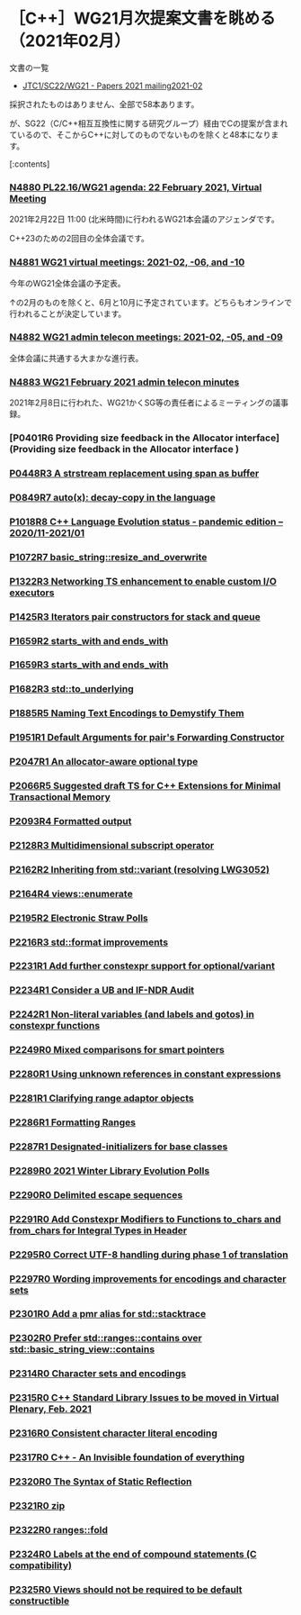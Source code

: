 # ［C++］WG21月次提案文書を眺める（2021年02月）

文書の一覧

- [JTC1/SC22/WG21 - Papers 2021 mailing2021-02](http://www.open-std.org/jtc1/sc22/wg21/docs/papers/2021/#mailing2021-02)

採択されたものはありません、全部で58本あります。

が、SG22（C/C++相互互換性に関する研究グループ）経由でCの提案が含まれているので、そこからC++に対してのものでないものを除くと48本になります。

[:contents]

### [N4880 PL22.16/WG21 agenda: 22 February 2021, Virtual Meeting](http://www.open-std.org/jtc1/sc22/wg21/docs/papers/2021/n4880.html)

2021年2月22日 11:00 (北米時間)に行われるWG21本会議のアジェンダです。

C++23のための2回目の全体会議です。

### [N4881 WG21 virtual meetings: 2021-02, -06, and -10](http://www.open-std.org/jtc1/sc22/wg21/docs/papers/2021/n4881.pdf)

今年のWG21全体会議の予定表。

↑の2月のものを除くと、6月と10月に予定されています。どちらもオンラインで行われることが決定しています。

### [N4882 WG21 admin telecon meetings: 2021-02, -05, and -09](http://www.open-std.org/jtc1/sc22/wg21/docs/papers/2021/n4882.pdf)

全体会議に共通する大まかな進行表。

### [N4883 WG21 February 2021 admin telecon minutes](http://www.open-std.org/jtc1/sc22/wg21/docs/papers/2021/n4883.pdf)

2021年2月8日に行われた、WG21かくSG等の責任者によるミーティングの議事録。

### [P0401R6 Providing size feedback in the Allocator interface](Providing size feedback in the Allocator interface	)
### [P0448R3 A strstream replacement using span as buffer](http://www.open-std.org/jtc1/sc22/wg21/docs/papers/2021/p0448r3.pdf)
### [P0849R7 auto(x): decay-copy in the language](http://www.open-std.org/jtc1/sc22/wg21/docs/papers/2021/p0849r7.html)
### [P1018R8 C++ Language Evolution status - pandemic edition – 2020/11-2021/01](http://www.open-std.org/jtc1/sc22/wg21/docs/papers/2021/p1018r8.html)
### [P1072R7 basic_string::resize_and_overwrite](http://www.open-std.org/jtc1/sc22/wg21/docs/papers/2021/p1072r7.html)
### [P1322R3 Networking TS enhancement to enable custom I/O executors](http://www.open-std.org/jtc1/sc22/wg21/docs/papers/2021/p1322r3.html)
### [P1425R3 Iterators pair constructors for stack and queue](http://www.open-std.org/jtc1/sc22/wg21/docs/papers/2021/p1425r3.pdf)
### [P1659R2 starts_with and ends_with](http://www.open-std.org/jtc1/sc22/wg21/docs/papers/2021/p1659r2.html)
### [P1659R3 starts_with and ends_with](http://www.open-std.org/jtc1/sc22/wg21/docs/papers/2021/p1659r3.html)
### [P1682R3 std::to_underlying](http://www.open-std.org/jtc1/sc22/wg21/docs/papers/2021/p1682r3.html)
### [P1885R5 Naming Text Encodings to Demystify Them](http://www.open-std.org/jtc1/sc22/wg21/docs/papers/2021/p1885r5.pdf)
### [P1951R1 Default Arguments for pair's Forwarding Constructor](http://www.open-std.org/jtc1/sc22/wg21/docs/papers/2021/p1951r1.html)
### [P2047R1 An allocator-aware optional type](http://www.open-std.org/jtc1/sc22/wg21/docs/papers/2021/p2047r1.html)
### [P2066R5 Suggested draft TS for C++ Extensions for Minimal Transactional Memory](http://www.open-std.org/jtc1/sc22/wg21/docs/papers/2021/p2066r5.html)
### [P2093R4 Formatted output](http://www.open-std.org/jtc1/sc22/wg21/docs/papers/2021/p2093r4.html)
### [P2128R3 Multidimensional subscript operator](http://www.open-std.org/jtc1/sc22/wg21/docs/papers/2021/p2128r3.pdf)
### [P2162R2 Inheriting from std::variant (resolving LWG3052)](http://www.open-std.org/jtc1/sc22/wg21/docs/papers/2021/p2162r2.html)
### [P2164R4 views::enumerate](http://www.open-std.org/jtc1/sc22/wg21/docs/papers/2021/p2164r4.pdf)
### [P2195R2 Electronic Straw Polls](http://www.open-std.org/jtc1/sc22/wg21/docs/papers/2021/p2195r2.html)
### [P2216R3 std::format improvements](http://www.open-std.org/jtc1/sc22/wg21/docs/papers/2021/p2216r3.html)
### [P2231R1 Add further constexpr support for optional/variant](http://www.open-std.org/jtc1/sc22/wg21/docs/papers/2021/p2231r1.html)
### [P2234R1 Consider a UB and IF-NDR Audit](http://www.open-std.org/jtc1/sc22/wg21/docs/papers/2021/p2234r1.pdf)
### [P2242R1 Non-literal variables (and labels and gotos) in constexpr functions](http://www.open-std.org/jtc1/sc22/wg21/docs/papers/2021/p2242r1.html)
### [P2249R0 Mixed comparisons for smart pointers](http://www.open-std.org/jtc1/sc22/wg21/docs/papers/2021/p2249r0.html)
### [P2280R1 Using unknown references in constant expressions](http://www.open-std.org/jtc1/sc22/wg21/docs/papers/2021/p2280r1.html)
### [P2281R1 Clarifying range adaptor objects](http://www.open-std.org/jtc1/sc22/wg21/docs/papers/2021/p2281r1.html)
### [P2286R1 Formatting Ranges](http://www.open-std.org/jtc1/sc22/wg21/docs/papers/2021/p2286r1.html)
### [P2287R1 Designated-initializers for base classes](http://www.open-std.org/jtc1/sc22/wg21/docs/papers/2021/p2287r1.html)
### [P2289R0 2021 Winter Library Evolution Polls](http://www.open-std.org/jtc1/sc22/wg21/docs/papers/2021/p2289r0.html)
### [P2290R0 Delimited escape sequences](http://www.open-std.org/jtc1/sc22/wg21/docs/papers/2021/p2290r0.pdf)
### [P2291R0 Add Constexpr Modifiers to Functions to_chars and from_chars for Integral Types in Header](http://www.open-std.org/jtc1/sc22/wg21/docs/papers/2021/p2291r0.pdf)
### [P2295R0 Correct UTF-8 handling during phase 1 of translation](http://www.open-std.org/jtc1/sc22/wg21/docs/papers/2021/p2295r0.pdf)
### [P2297R0 Wording improvements for encodings and character sets](http://www.open-std.org/jtc1/sc22/wg21/docs/papers/2021/p2297r0.pdf)
### [P2301R0 Add a pmr alias for std::stacktrace](http://www.open-std.org/jtc1/sc22/wg21/docs/papers/2021/p2301r0.html)
### [P2302R0 Prefer std::ranges::contains over std::basic_string_view::contains	](http://www.open-std.org/jtc1/sc22/wg21/docs/papers/2021/p2302r0.html)
### [P2314R0 Character sets and encodings](http://www.open-std.org/jtc1/sc22/wg21/docs/papers/2021/p2314r0.html)
### [P2315R0 C++ Standard Library Issues to be moved in Virtual Plenary, Feb. 2021](http://www.open-std.org/jtc1/sc22/wg21/docs/papers/2021/p2315r0.html)
### [P2316R0 Consistent character literal encoding](http://www.open-std.org/jtc1/sc22/wg21/docs/papers/2021/p2316r0.pdf)
### [P2317R0 C++ - An Invisible foundation of everything](http://www.open-std.org/jtc1/sc22/wg21/docs/papers/2021/p2317r0.pdf)
### [P2320R0 The Syntax of Static Reflection](http://www.open-std.org/jtc1/sc22/wg21/docs/papers/2021/p2320r0.pdf)
### [P2321R0 zip](http://www.open-std.org/jtc1/sc22/wg21/docs/papers/2021/p2321r0.html)
### [P2322R0 ranges::fold](http://www.open-std.org/jtc1/sc22/wg21/docs/papers/2021/p2322r0.html)
### [P2324R0 Labels at the end of compound statements (C compatibility)](http://www.open-std.org/jtc1/sc22/wg21/docs/papers/2021/p2324r0.pdf)
### [P2325R0 Views should not be required to be default constructible](http://www.open-std.org/jtc1/sc22/wg21/docs/papers/2021/p2325r0.html)